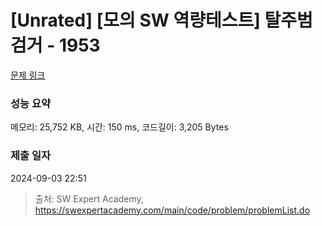 # [Unrated] [모의 SW 역량테스트] 탈주범 검거 - 1953 

[문제 링크](https://swexpertacademy.com/main/code/problem/problemDetail.do?contestProbId=AV5PpLlKAQ4DFAUq) 

### 성능 요약

메모리: 25,752 KB, 시간: 150 ms, 코드길이: 3,205 Bytes

### 제출 일자

2024-09-03 22:51



> 출처: SW Expert Academy, https://swexpertacademy.com/main/code/problem/problemList.do